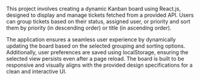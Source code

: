 This project involves creating a dynamic Kanban board using React.js, designed to display and manage tickets fetched from a provided API. Users can group tickets based on their status, assigned user, or priority and sort them by priority (in descending order) or title (in ascending order).

The application ensures a seamless user experience by dynamically updating the board based on the selected grouping and sorting options. Additionally, user preferences are saved using localStorage, ensuring the selected view persists even after a page reload. The board is built to be responsive and visually aligns with the provided design specifications for a clean and interactive UI.

